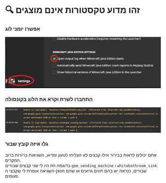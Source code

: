 # 🔍 זהו מדוע טקסטורות אינם מוצגים

### אפשרו יומני לוג

![](<../.gitbook/assets/immagine (135).png>)

### התחברו לשרת וקרא את הלוג בקונסולה

![](<../.gitbook/assets/immagine (139).png>)

### גלו איזה קובץ שבור

אתם יכולים לראות בבירור אילו קבצים לא הצליחו לטעון ומדוע, השגיאות ברורות ברוב המקרים.\
בדוגמה הזו היו לי שני קבצים שבורים `gem_vending_machine` ו `whitebathroom_sink`. \
השגיאה אומרת לי שקבצי ה-json שבורים, כנראה יש בהם תווים גרועים או שהם פגומים.
